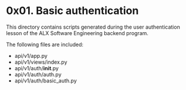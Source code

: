 # 0x01. Basic authentication

This directory contains scripts generated during the user authentication lesson of the ALX Software Engineering backend program.

The following files are included:

- api/v1/app.py
- api/v1/views/index.py
- api/v1/auth/__init__.py
- api/v1/auth/auth.py
- api/v1/auth/basic_auth.py